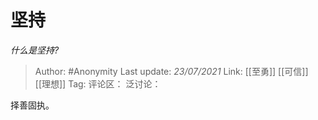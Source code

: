 # 坚持
*什么是坚持?*

> Author: #Anonymity
> Last update: *23/07/2021*
> Link: [[至勇]] [[可信]] [[理想]]
> Tag:
> 评论区：
> 泛讨论：

择善固执。

